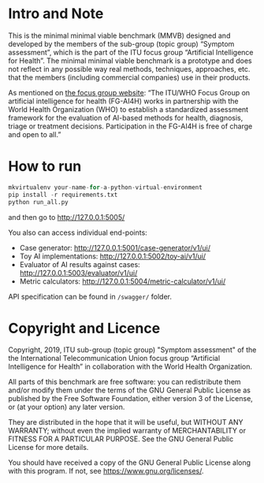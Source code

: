 
# Intro and Note

This is the minimal minimal viable benchmark (MMVB) designed and developed by the members of the sub-group (topic group) “Symptom assessment”, which is the part of the ITU focus group “Artificial Intelligence for Health”. The minimal minimal viable benchmark is a prototype and does not reflect in any possible way real methods, techniques, approaches, etc. that the members (including commercial companies) use in their products.

As mentioned on [the focus group website](https://www.itu.int/en/ITU-T/focusgroups/ai4h/Pages/default.aspx): “The ITU/WHO Focus Group on artificial intelligence for health (FG-AI4H) works in partnership with the World Health Organization (WHO) to establish a standardized assessment framework for the evaluation of AI-based methods for health, diagnosis, triage or treatment decisions. Participation in the FG-AI4H is free of charge and open to all.”



# How to run

```python
mkvirtualenv your-name-for-a-python-virtual-environment
pip install -r requirements.txt
python run_all.py
```
and then go to http://127.0.0.1:5005/

You also can access individual end-points:
* Case generator: http://127.0.0.1:5001/case-generator/v1/ui/
* Toy AI implementations: http://127.0.0.1:5002/toy-ai/v1/ui/
* Evaluator of AI results against cases: http://127.0.0.1:5003/evaluator/v1/ui/
* Metric calculators: http://127.0.0.1:5004/metric-calculator/v1/ui/

API specification can be found in `/swagger/` folder.


# Copyright and Licence

Copyright, 2019, ITU sub-group (topic group) "Symptom assessment" of the the International Telecommunication Union focus group “Artificial Intelligence for Health” in collaboration with the World Health Organization.

All parts of this benchmark are free software: you can redistribute them and/or modify them under the terms of the GNU General Public License as published by the Free Software Foundation, either version 3 of the License, or (at your option) any later version.

They are distributed in the hope that it will be useful, but WITHOUT ANY WARRANTY; without even the implied warranty of MERCHANTABILITY or FITNESS FOR A PARTICULAR PURPOSE. See the GNU General Public License for more details.

You should have received a copy of the GNU General Public License along with this program. If not, see <https://www.gnu.org/licenses/>.
